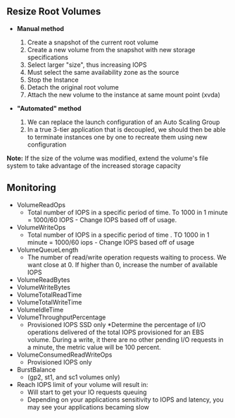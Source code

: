 ## Resize Root Volumes

* **Manual method**

    1. Create a snapshot of the current root volume
    2. Create a new volume from the snapshot with new storage specifications
    3. Select larger "size", thus increasing IOPS
    4. Must select the same availability zone as the source
    5. Stop the Instance
    6. Detach the original root volume
    7. Attach the new volume to the instance at same mount point (xvda)

* **"Automated" method**
    1. We can replace the launch configuration of an Auto Scaling Group
    2. In a true 3-tier application that is decoupled, we should then be able to terminate instances one by one to recreate them using new configuration

**Note:** If the size of the volume was modified, extend the volume's file system to take advantage of the increased storage capacity

## Monitoring

* VolumeReadOps
    * Total number of IOPS in a specific period of time. To 1000 in 1 minute = 1000/60 IOPS - Change IOPS based off of usage.
* VolumeWriteOps
    * Total number of IOPS in a specific period of time . TO 1000 in 1 minute = 1000/60 iops - Change IOPS based off of usage
* VolumeQueueLength
    * The number of read/write operation requests waiting to process. We want close at 0. If higher than 0, increase the number of available IOPS
* VolumeReadBytes
* VolumeWriteBytes
* VolumeTotalReadTime
* VolumeTotalWriteTime
* VolumeIdleTime
* VolumeThroughputPercentage
    * Provisioned IOPS SSD only
    *Determine the percentage of I/O operations delivered of the total IOPS provisioned for an EBS volume. During a write, it there are no other pending I/O requests in a minute, the metric value will be 100 percent.
* VolumeConsumedReadWriteOps
    * Provisioned IOPS only
* BurstBalance 
    * (gp2, st1, and sc1 volumes only)
* Reach IOPS limit of your volume will result in:
    * Will start to get your IO requests queuing
    * Depending on your applications sensitivity to IOPS and latency, you may see your applications becaming slow